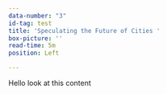 ```yaml
---
data-number: "3"
id-tag: test
title: 'Speculating the Future of Cities '
box-picture: ''
read-time: 5m
position: Left

---
```

Hello look at this content